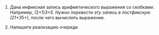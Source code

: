 1. Дана инфиксная запись арифметического выражения со скобками. Например, (2+1)*3+5. Нужно перевести эту запись в постфиксную (21+3*5+), после чего вычислить выражение.


2. Напишите реализацию очереди
